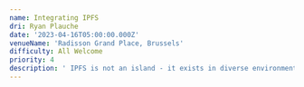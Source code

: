 ```yaml
---
name: Integrating IPFS
dri: Ryan Plauche
date: '2023-04-16T05:00:00.000Z'
venueName: 'Radisson Grand Place, Brussels'
difficulty: All Welcome
priority: 4
description: ' IPFS is not an island - it exists in diverse environments, manifesting in different ways depending on the use-case, ranging from mobile devices to blockchains to naming systems, even soon in space. These integration points provide interesting opportunities to explore the capabilities of IPFS and muse on what IPFS even is. We’ll hear from folks on what they’re doing, what’s working, and ponder how far we can flex IPFS to fit the multitude of places it needs to be.'
---
```




